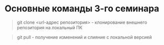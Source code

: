 # Основные команды 3-го семинара

>git clone <url-адрес репозитория> - клонирование внешнего репозитория на локальный ПК

>git pull - получение изменений и слияние с локальной версией
